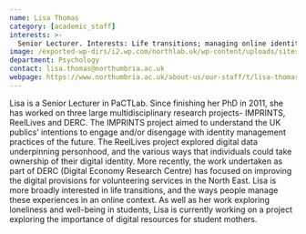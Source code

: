 ```yaml
---
name: Lisa Thomas
category: [academic_staff]
interests: >-
  Senior Lecturer. Interests: Life transitions; managing online identities; loneliness and wellbeing in students; digital resources for student mothers
image: /exported-wp-dirs/i2.wp.com/northlab.uk/wp-content/uploads/sites/15/2019/03/LisaThomas13c8.jpg
department: Psychology
contact: lisa.thomas@northumbria.ac.uk
webpage: https://www.northumbria.ac.uk/about-us/our-staff/t/lisa-thomas/
---
```

Lisa is a Senior Lecturer in PaCTLab. Since finishing her PhD in 2011, she has worked on three large multidisciplinary research projects- IMPRINTS, ReelLives and DERC. The IMPRINTS project aimed to understand the UK publics’ intentions to engage and/or disengage with identity management practices of the future. The ReelLives project explored digital data underpinning personhood, and the various ways that individuals could take ownership of their digital identity. More recently, the work undertaken as part of DERC (Digital Economy Research Centre) has focused on improving the digital provisions for volunteering services in the North East. Lisa is more broadly interested in life transitions, and the ways people manage these experiences in an online context. As well as her work exploring loneliness and well-being in students, Lisa is currently working on a project exploring the importance of digital resources for student mothers.
